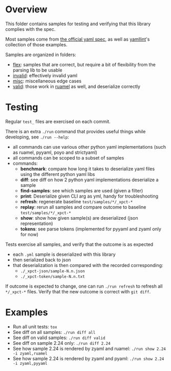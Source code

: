 # Overview

This folder contains samples for testing and verifying that this library complies with the spec.

Most samples come from [the official yaml spec](https://yaml.org/spec), as well as [yamllint](https://pypi.org/project/yamllint/)'s
collection of those examples.

Samples are organized in folders:
- [flex](./flex): samples that are correct, but require a bit of flexibility from the parsing lib to be usable
- [invalid](./invalid): effectively invalid yaml
- [misc](./misc): miscellaneous edge cases
- [valid](./valid): those work in [ruamel](https://pypi.org/project/ruamel.yaml/) as well, and deserialize correctly


# Testing

Regular `test_` files are exercised on each commit.

There is an extra `./run` command that provides useful things while developing, see `./run --help`:
- all commands can use various other python yaml implementations (such as ruamel, pyyaml, poyo and strictyaml)
- all commands can be scoped to a subset of samples
- commands:
    - **benchmark**: compare how long it takes to deserialize yaml files using the different python yaml libs
    - **diff**: see diff on how 2 python yaml implementations deserialize a sample
    - **find-samples**: see which samples are used (given a filter)
    - **print**: Deserialize given CLI arg as yml, handy for troubleshooting
    - **refresh**: regenerate baseline `test/samples/*/_xpct-*`
    - **replay**: rerun all samples and compare outcome to baseline `test/samples/*/_xpct-*`
    - **show**: show how given sample(s) are deserialized (json representation)
    - **tokens**: see parse tokens (implemented for pyyaml and zyaml only for now)

Tests exercise all samples, and verify that the outcome is as expected
- each `.yml` sample is deserialized with this library
- then serialized back to json
- that deserialization is then compared with the recorded corresponding:
  - `./_xpct-json/sample-N.n.json`
  - `./_xpct-token/sample-N.n.txt`

If outcome is expected to change, one can run `./run refresh` to refresh all `*/_xpct-*` files.
Verify that the new outcome is correct with `git diff`.

# Examples

- Run all unit tests: `tox`
- See diff on all samples: `./run diff all`
- See diff on valid samples: `./run diff valid`
- See diff on sample 2.24 only: `./run diff 2.24`
- See how sample 2.24 is rendered by zyaml and ruamel: `./run show 2.24 -i zyaml,ruamel`
- See how sample 2.24 is rendered by zyaml and pyaml: `./run show 2.24 -i zyaml,pyyaml`
